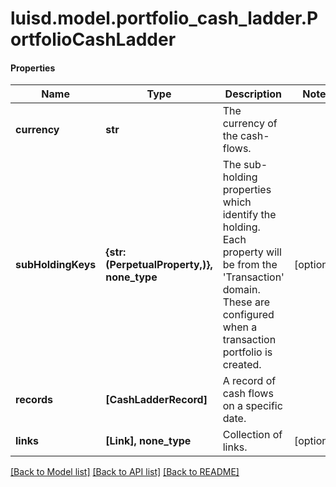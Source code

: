 # luisd.model.portfolio_cash_ladder.PortfolioCashLadder

#### Properties
Name | Type | Description | Notes
------------ | ------------- | ------------- | -------------
**currency** | **str** | The currency of the cash-flows. | 
**subHoldingKeys** | **{str: (PerpetualProperty,)}, none_type** | The sub-holding properties which identify the holding. Each property will be from the &#x27;Transaction&#x27; domain. These are configured when a transaction portfolio is created. | [optional] 
**records** | **[CashLadderRecord]** | A record of cash flows on a specific date. | 
**links** | **[Link], none_type** | Collection of links. | [optional] 

[[Back to Model list]](../../README.md#documentation-for-models) [[Back to API list]](../../README.md#documentation-for-api-endpoints) [[Back to README]](../../README.md)

